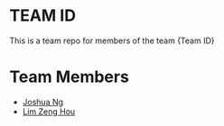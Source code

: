 # TEAM ID
This is a team repo for members of the team {Team ID}

# Team Members
* [Joshua Ng](members/joshuaNg.md)
* [Lim Zeng Hou](members/zengHou.md)
